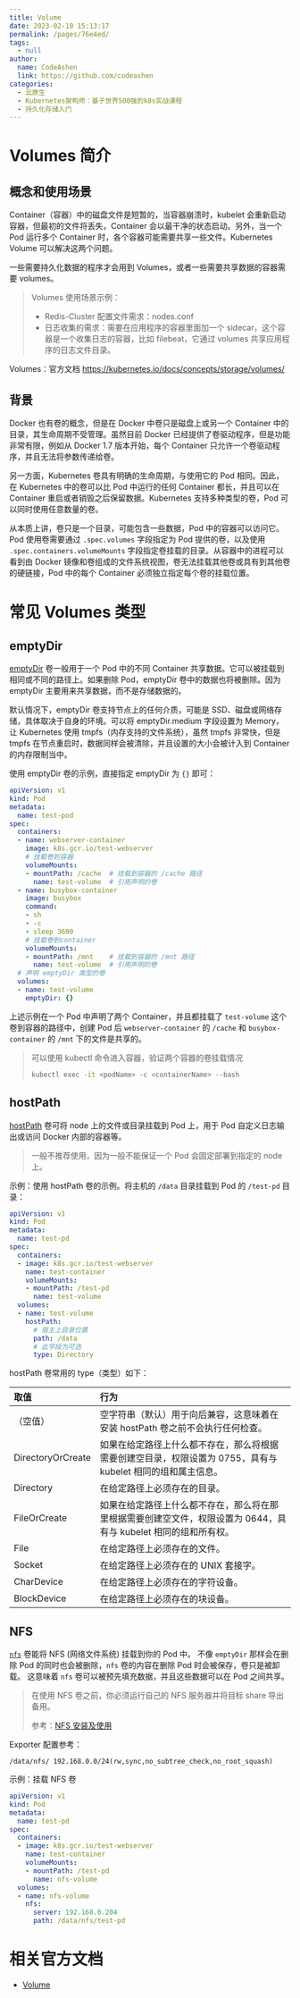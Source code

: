 ```yaml
---
title: Volume
date: 2023-02-10 15:13:17
permalink: /pages/76e4ed/
tags: 
  - null
author: 
  name: CodeAshen
  link: https://github.com/codeashen
categories: 
  - 云原生
  - Kubernetes架构师：基于世界500强的k8s实战课程
  - 持久化存储入门
---
```



# Volumes 简介

## 概念和使用场景

Container（容器）中的磁盘文件是短暂的，当容器崩溃时，kubelet 会重新启动容器，但最初的文件将丢失，Container 会以最干净的状态启动。另外，当一个 Pod 运行多个 Container 时，各个容器可能需要共享一些文件。Kubernetes Volume 可以解决这两个问题。

一些需要持久化数据的程序才会用到 Volumes，或者一些需要共享数据的容器需要 volumes。

> Volumes 使用场景示例：
>
> - Redis-Cluster 配置文件需求：nodes.conf
> - 日志收集的需求：需要在应用程序的容器里面加一个 sidecar，这个容器是一个收集日志的容器，比如 filebeat，它通过 volumes 共享应用程序的日志文件目录。

Volumes：官方文档 https://kubernetes.io/docs/concepts/storage/volumes/

## 背景

Docker 也有卷的概念，但是在 Docker 中卷只是磁盘上或另一个 Container 中的目录，其生命周期不受管理。虽然目前 Docker 已经提供了卷驱动程序，但是功能非常有限，例如从 Docker 1.7 版本开始，每个 Container 只允许一个卷驱动程序，并且无法将参数传递给卷。

另一方面，Kubernetes 卷具有明确的生命周期，与使用它的 Pod 相同。因此，在 Kubernetes 中的卷可以比 Pod 中运行的任何 Container 都长，并且可以在 Container 重启或者销毁之后保留数据。Kubernetes 支持多种类型的卷，Pod 可以同时使用任意数量的卷。

从本质上讲，卷只是一个目录，可能包含一些数据，Pod 中的容器可以访问它。Pod 使用卷需要通过 `.spec.volumes` 字段指定为 Pod 提供的卷，以及使用 `.spec.containers.volumeMounts` 字段指定卷挂载的目录。从容器中的进程可以看到由 Docker 镜像和卷组成的文件系统视图，卷无法挂载其他卷或具有到其他卷的硬链接，Pod 中的每个 Container 必须独立指定每个卷的挂载位置。

# 常见 Volumes 类型

## emptyDir

[emptyDir](https://kubernetes.io/zh/docs/concepts/storage/volumes/#emptydir) 卷一般用于一个 Pod 中的不同 Container 共享数据。它可以被挂载到相同或不同的路径上。如果删除 Pod，emptyDir 卷中的数据也将被删除。因为 emptyDir 主要用来共享数据，而不是存储数据的。

默认情况下，emptyDir 卷支持节点上的任何介质，可能是 SSD、磁盘或网络存储，具体取决于自身的环境。可以将 emptyDir.medium 字段设置为 Memory，让 Kubernetes 使用 tmpfs（内存支持的文件系统），虽然 tmpfs 非常快，但是 tmpfs 在节点重启时，数据同样会被清除，并且设置的大小会被计入到 Container 的内存限制当中。

使用 emptyDir 卷的示例，直接指定 emptyDir 为 `{}` 即可：

```yaml
apiVersion: v1
kind: Pod
metadata:
  name: test-pod
spec:
  containers:
  - name: webserver-container
    image: k8s.gcr.io/test-webserver
    # 挂载卷到容器
    volumeMounts:
    - mountPath: /cache  # 挂载到容器的 /cache 路径
      name: test-volume  # 引用声明的卷
  - name: busybox-container
    image: busybox
    command:
    - sh
    - -c
    - sleep 3600
    # 挂载卷到container
    volumeMounts:
    - mountPath: /mnt    # 挂载到容器的 /mnt 路径
      name: test-volume  # 引用声明的卷
  # 声明 emptyDir 类型的卷
  volumes:
  - name: test-volume
    emptyDir: {}
```

上述示例在一个 Pod 中声明了两个 Container，并且都挂载了 `test-volume` 这个卷到容器的路径中，创建 Pod 后 `webserver-container` 的 `/cache` 和 `busybox-container` 的 `/mnt` 下的文件是共享的。

> 可以使用 kubectl 命令进入容器，验证两个容器的卷挂载情况
>
> ```bash
> kubectl exec -it <podName> -c <containerName> --bash
> ```
>

## hostPath

[hostPath](https://kubernetes.io/zh/docs/concepts/storage/volumes/#hostpath) 卷可将 node 上的文件或目录挂载到 Pod 上，用于 Pod 自定义日志输出或访问 Docker 内部的容器等。

>  一般不推荐使用，因为一般不能保证一个 Pod 会固定部署到指定的 node 上。

示例：使用 hostPath 卷的示例。将主机的 `/data` 目录挂载到 Pod 的 `/test-pd` 目录：

```yaml
apiVersion: v1
kind: Pod
metadata:
  name: test-pd
spec:
  containers:
  - image: k8s.gcr.io/test-webserver
    name: test-container
    volumeMounts:
    - mountPath: /test-pd
      name: test-volume
  volumes:
  - name: test-volume
    hostPath:
      # 宿主上目录位置
      path: /data
      # 此字段为可选
      type: Directory
```

hostPath 卷常用的 type（类型）如下：

| 取值              | 行为                                                         |
| :---------------- | :----------------------------------------------------------- |
| （空值）          | 空字符串（默认）用于向后兼容，这意味着在安装 hostPath 卷之前不会执行任何检查。 |
| DirectoryOrCreate | 如果在给定路径上什么都不存在，那么将根据需要创建空目录，权限设置为 0755，具有与 kubelet 相同的组和属主信息。 |
| Directory         | 在给定路径上必须存在的目录。                                 |
| FileOrCreate      | 如果在给定路径上什么都不存在，那么将在那里根据需要创建空文件，权限设置为 0644，具有与 kubelet 相同的组和所有权。 |
| File              | 在给定路径上必须存在的文件。                                 |
| Socket            | 在给定路径上必须存在的 UNIX 套接字。                         |
| CharDevice        | 在给定路径上必须存在的字符设备。                             |
| BlockDevice       | 在给定路径上必须存在的块设备。                               |

## NFS

[`nfs`](https://kubernetes.io/zh/docs/concepts/storage/volumes/#nfs) 卷能将 NFS (网络文件系统) 挂载到你的 Pod 中。 不像 `emptyDir` 那样会在删除 Pod 的同时也会被删除，`nfs` 卷的内容在删除 Pod 时会被保存，卷只是被卸载。 这意味着 `nfs` 卷可以被预先填充数据，并且这些数据可以在 Pod 之间共享。

> 在使用 NFS 卷之前，你必须运行自己的 NFS 服务器并将目标 share 导出备用。
>
> 参考：[NFS 安装及使用](https://blog.csdn.net/Ausuka/article/details/121701114)

Exporter 配置参考：

```
/data/nfs/ 192.168.0.0/24(rw,sync,no_subtree_check,no_root_squash)
```

示例：挂载 NFS 卷

```yaml
apiVersion: v1
kind: Pod
metadata:
  name: test-pd
spec:
  containers:
  - image: k8s.gcr.io/test-webserver
    name: test-container
    volumeMounts:
    - mountPath: /test-pd
      name: nfs-volume
  volumes:
  - name: nfs-volume
    nfs:
      server: 192.168.0.204
      path: /data/nfs/test-pd

```

# 相关官方文档

- [Volume](https://kubernetes.io/zh/docs/concepts/storage/volumes)
